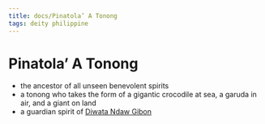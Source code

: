 ```yaml
---
title: docs/Pinatola’ A Tonong
tags: deity philippine
---
```


# Pinatola’ A Tonong
- the ancestor of all unseen benevolent spirits
- a tonong who takes the form of a gigantic crocodile at sea, a garuda in air, and a giant on land
- a guardian spirit of [Diwata Ndaw Gibon](Diwata%20Ndaw%20Gibon.md)